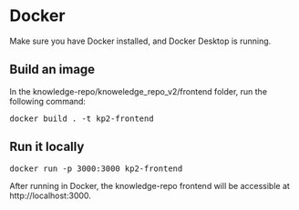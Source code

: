 # Docker

Make sure you have Docker installed, and Docker Desktop is running.

## Build an image

In the knowledge-repo/knoweledge_repo_v2/frontend folder, run the following command:

<pre>
docker build . -t kp2-frontend
</pre>

## Run it locally

<pre>
docker run -p 3000:3000 kp2-frontend
</pre>

After running in Docker, the knowledge-repo frontend will be accessible at http://localhost:3000.
